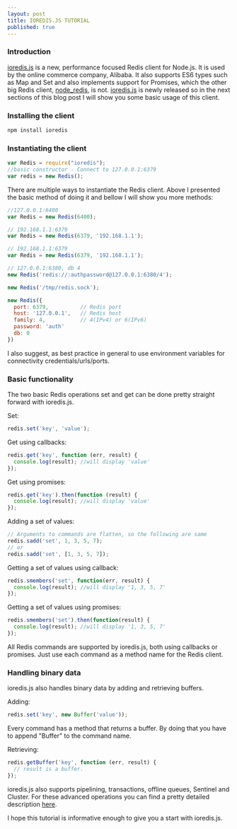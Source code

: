 ```yaml
---
layout: post
title: IOREDIS.JS TUTORIAL
published: true
---
```


### Introduction
<a href="https://github.com/luin/ioredis">ioredis.js</a> is a new, performance focused Redis client for Node.js. It is used by the online commerce company, Alibaba. It also supports ES6 types such as Map and Set and also implements support for Promises, which the other big Redis client, <a href=“https://github.com/mranney/node_redis”>node_redis</a>, is not.
<a href=“https://github.com/luin/ioredis”>ioredis.js</a> is newly released so in the next sections of this blog post I will show you some basic usage of this client.

### Installing the client

``` bash
npm install ioredis
```

### Instantiating the client

``` javascript
var Redis = require("ioredis");
//basic constructor - Connect to 127.0.0.1:6379
var redis = new Redis();
``` 

There are multiple ways to instantiate the Redis client. Above I presented the basic method of doing it and bellow I will show you more methods:

``` javascript
//127.0.0.1:6400
var Redis = new Redis(6400);
```

``` javascript
// 192.168.1.1:6379
var Redis = new Redis(6379, '192.168.1.1');
```

``` javascript
// 192.168.1.1:6379
var Redis = new Redis(6379, '192.168.1.1');
```

``` javascript
// 127.0.0.1:6380, db 4
new Redis('redis://:authpassword@127.0.0.1:6380/4');   
```

``` javascript
new Redis('/tmp/redis.sock');   
```

``` javascript
new Redis({
  port: 6379,          // Redis port
  host: '127.0.0.1',   // Redis host
  family: 4,           // 4(IPv4) or 6(IPv6)
  password: 'auth'
  db: 0
})
```

I also suggest, as best practice in general to use environment variables for connectivity credentials/urls/ports.

### Basic functionality

The two basic Redis operations set and get can be done pretty straight forward with ioredis.js.

Set:

``` javascript
redis.set('key', 'value');
```

Get using callbacks:

``` javascript
redis.get('key', function (err, result) {
  console.log(result); //will display 'value'
});
```

Get using promises:

``` javascript
redis.get('key').then(function (result) {
  console.log(result); //will display 'value'
});
```

Adding a set of values:

``` javascript
// Arguments to commands are flatten, so the following are same
redis.sadd('set', 1, 3, 5, 7);
// or 
redis.sadd('set', [1, 3, 5, 7]);
```

Getting a set of values using callback:

``` javascript
redis.smembers('set', function(err, result) {
  console.log(result); //will display '1, 3, 5, 7'
});
```

Getting a set of values using promises:

``` javascript
redis.smembers('set').then(function(result) {
  console.log(result); //will display '1, 3, 5, 7'
});
```

All Redis commands are supported by ioredis.js, both using callbacks or promises. Just use each command as a method name for the Redis client.

### Handling binary data

ioredis.js also handles binary data by adding and retrieving buffers.

Adding:

``` javascript
redis.set('key', new Buffer('value'));
```

Every command has a method that returns a buffer. By doing that you have to append "Buffer" to the command name. 

Retrieving:

``` javascript
redis.getBuffer('key', function (err, result) {
  // result is a buffer.
});
```

ioredis.js also supports pipelining, transactions, offline queues, Sentinel and Cluster. For these advanced operations you can find a pretty detailed description <a href="https://github.com/luin/ioredis">here</a>.

I hope this tutorial is informative enough to give you a start with ioredis.js. 
